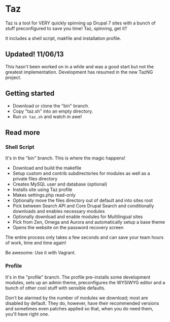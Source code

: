 # Taz

Taz is a tool for VERY quickly spinning up Drupal 7 sites with a bunch of stuff preconfigured to save you time! Taz, spinning, get it?

It includes a shell script, makfile and installation profile.

## Updated! 11/06/13

This hasn't been worked on in a while and was a good start but not the greatest implementation. Development has resumed in the new TazNG project.

## Getting started

* Download or clone the "bin" branch.
* Copy "taz.sh" into an empty directory.
* Run ```sh taz.sh``` and watch in awe!

## Read more

### Shell Script

It's in the "bin" branch.
This is where the magic happens!

* Download and build the makefile
* Setup custom and contrib subdirectories for modules as well as a private files directory
* Creates MySQL user and database (optional)
* Installs site using Taz profile
* Makes settings.php read-only
* Optionally move the files directory out of default and into sites root
* Pick between Search API and Core Drupal Search and conditionally downloads and enables necessary modules
* Optionally download and enable modules for Multilingual sites
* Pick from Zen, Omega and Aurora and automatically setup a base theme
* Opens the website on the password recovery screen

The entire process only takes a few seconds and can save your team hours of work, time and time again!

Be awesome: Use it with Vagrant.

### Profile

It's in the "profile" branch.
The profile pre-installs some development modules, sets up an admin theme, preconfigures the WYSIWYG editor and a bunch of other cool stuff with sensible defaults.

Don't be alarmed by the number of modules we download; most are disabled by default.
They do, however, have their recommended versions and sometimes even patches applied so that, when you do need them, you'll have right one.
